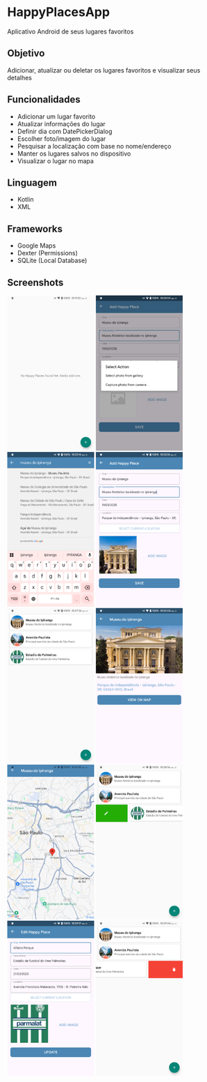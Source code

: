 # HappyPlacesApp
Aplicativo Android de seus lugares favoritos

## Objetivo
Adicionar, atualizar ou deletar os lugares favoritos e visualizar seus detalhes

## Funcionalidades
- Adicionar um lugar favorito
- Atualizar informações do lugar
- Definir dia com DatePickerDialog
- Escolher foto/imagem do lugar
- Pesquisar a localização com base no nome/endereço
- Manter os lugares salvos no dispositivo
- Visualizar o lugar no mapa

## Linguagem
- Kotlin 
- XML

## Frameworks
- Google Maps
- Dexter (Permissions)
- SQLite (Local Database)

## Screenshots
<img width="200px" src="app/screenshots/home_no_places.png" alt="Home - No Places" /> <img width="200px" src="app/screenshots/dialog_choose_media.png" alt="Dialog - Choose Image" /> <img width="200px" src="app/screenshots/search_location.png" alt="Searching Location" /> <img width="200px" src="app/screenshots/add_happy_place.png" alt="Add Happy Place" /> <img width="200px" src="app/screenshots/home_places_added.png" alt="Home - Places Added" /> <img width="200px" src="app/screenshots/happy_place_details.png" alt="Happy Place details" /> <img width="200px" src="app/screenshots/place_in_map.png" alt="Happy Place in Map" /> <img width="200px" src="app/screenshots/swipe_to_edit.png" alt="Swiping to edit Place" /> <img width="200px" src="app/screenshots/update_place.png" alt="Editing Place" /> <img width="200px" src="app/screenshots/swipe_to_delete.png" alt="Swiping to delete Place" />
